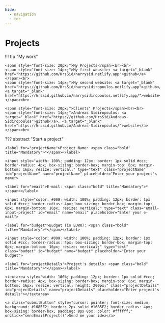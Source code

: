 ```yaml
---
hide:
  - navigation
  - toc
---
```

# Projects

<script type="text/javascript" src="https://cdn.jsdelivr.net/npm/@emailjs/browser@3/dist/email.min.js"></script>
<script type="text/javascript">
    (function() {
        // https://dashboard.emailjs.com/admin/account
        emailjs.init('I2nd3sQPKeMhmvKnL');
    })();
</script>
<script type="text/javascript">
    window.onload = function() {
        document.getElementById('contact-form').addEventListener('submit', function(event) {
            event.preventDefault();
            // generate a five digit number for the contact_number variable
            this.contact_number.value = Math.random() * 100000 | 0;
            // these IDs from the previous steps
            emailjs.sendForm('contact_service', 'contact_form', this)
                .then(function() {
                    console.log('SUCCESS!');
                }, function(error) {
                    console.log('FAILED...', error);
                });
        });
    }
</script>

!!! tip "My work"

    <span style="font-size: 20px;">My Projects</span><br><br>
    <span style="font-size: 14px;">My first website: <a target="_blank" href="https://github.com/HrsSid/harrysid.netlify.app">github</a></span><br>
    <span style="font-size: 14px;">My second website: <a target="_blank" href="https://github.com/HrsSid/harrysidiropoulos.netlify.app">github</a>, <a target="_blank" href="https://hrssid.github.io/harrysidiropoulos.netlify.app/">website</a></span><br>

    <span style="font-size: 20px;">Clients' Projects</span><br><br>
    <span style="font-size: 14px;">Andreas Sidiropoulos: <a target="_blank" href="https://github.com/HrsSid/Andreas-Sidiropoulos">github</a>, <a target="_blank" href="https://hrssid.github.io/Andreas-Sidiropoulos/">website</a></span><br>

??? abstract "Start a project"

    <label for="projectName">Project Name: <span class="bold" title="Mandatory">*</span></label>

    <input style="width: 100%; padding: 12px; border: 1px solid #ccc; border-radius: 4px; box-sizing: border-box; margin-top: 6px; margin-bottom: 16px; resize: vertical;" type="text" class="projectName" id="projectName" name="projectName" placeholder="Enter your project's name">

    <label for="email">E-mail: <span class="bold" title="Mandatory">*</span></label>

    <input style="color: #000; width: 100%; padding: 12px; border: 1px solid #ccc; border-radius: 4px; box-sizing: border-box; margin-top: 6px; margin-bottom: 16px; resize: vertical;" type="text" class="email-input-project" id="email" name="email" placeholder="Enter your e-mail">

    <label for="budget">Budget (in EURO): <span class="bold" title="Mandatory">*</span></label>

    <input style="color: #000; width: 100%; padding: 12px; border: 1px solid #ccc; border-radius: 4px; box-sizing: border-box; margin-top: 6px; margin-bottom: 16px; resize: vertical;" type="text" class="budget" id="budget" name="budget" placeholder="Enter your budget">

    <label for="projectDetails">Project's details: <span class="bold" title="Mandatory">*</span></label>

    <textarea style="width: 100%; padding: 12px; border: 1px solid #ccc; border-radius: 4px; box-sizing: border-box; margin-top: 6px; margin-bottom: 16px; resize: vertical; height: 200px;" class="projectDetails" id="projectDetails" name="projectDetails" placeholder="Enter project's details"></textarea>

    <a class="submitButton" style="cursor: pointer; font-size: medium; background: #1685F2; border: 2px solid #1685F2; border-radius: 4px; box-sizing: border-box; padding: 8px 8px; color: #ffffff;" onclick="sendEmailProject()">Send me your idea</a>